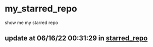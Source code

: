 # my_starred_repo
show me my starred repo

update at 06/16/22 00:31:29 in [starred_repo](./index.html)
---

